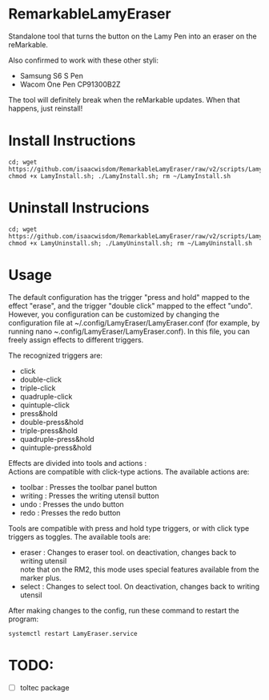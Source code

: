 # RemarkableLamyEraser
Standalone tool that turns the button on the Lamy Pen into an eraser on the reMarkable.

Also confirmed to work with these other styli:
 * Samsung S6 S Pen
 * Wacom One Pen CP91300B2Z

The tool will definitely break when the reMarkable updates. When that happens, just reinstall!
# Install Instructions
```shell
cd; wget https://github.com/isaacwisdom/RemarkableLamyEraser/raw/v2/scripts/LamyInstall.sh; chmod +x LamyInstall.sh; ./LamyInstall.sh; rm ~/LamyInstall.sh
```
# Uninstall Instrucions
```shell
cd; wget https://github.com/isaacwisdom/RemarkableLamyEraser/raw/v2/scripts/LamyUninstall.sh; chmod +x LamyUninstall.sh; ./LamyUninstall.sh; rm ~/LamyUninstall.sh
```



# Usage 
The default configuration has the trigger "press and hold" mapped to the effect "erase", and the trigger "double click"
mapped to the effect "undo".
However, you configuration can be customized by changing the configuration file at ~/.config/LamyEraser/LamyEraser.conf
(for example, by running nano ~.config/LamyEraser/LamyEraser.conf).
In this file, you can freely assign effects to different triggers.  
  
The recognized triggers are:  
* click 
* double-click  
* triple-click
* quadruple-click  
* quintuple-click
* press&hold
* double-press&hold 
* triple-press&hold
* quadruple-press&hold
* quintuple-press&hold    
  
Effects are divided into tools and actions :  
Actions are compatible with click-type actions. The available actions are:  
*  toolbar : Presses the toolbar panel button  
*  writing : Presses the writing utensil button  
*  undo : Presses the undo button  
*  redo : Presses the redo button  
  
Tools are compatible with press and hold type triggers, or with click type triggers as toggles. The available tools are:  
*  eraser          : Changes to eraser tool. on deactivation, changes back to writing utensil  
                    note that on the RM2, this mode uses special features available from the marker plus.
*  select          : Changes to select tool. On deactivation, changes back to writing utensil  



After making changes to the config, run these command to restart the program:
``` Shell
systemctl restart LamyEraser.service
```

# TODO:
- [ ] toltec package
